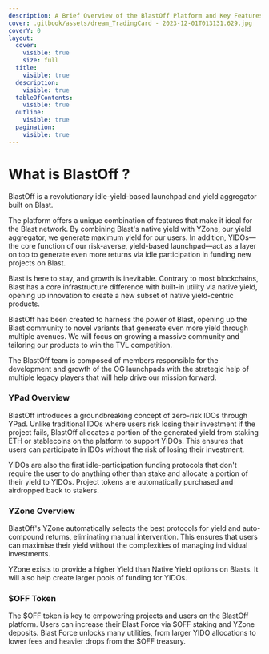 ```yaml
---
description: A Brief Overview of the BlastOff Platform and Key Features
cover: .gitbook/assets/dream_TradingCard - 2023-12-01T013131.629.jpg
coverY: 0
layout:
  cover:
    visible: true
    size: full
  title:
    visible: true
  description:
    visible: true
  tableOfContents:
    visible: true
  outline:
    visible: true
  pagination:
    visible: true
---
```


# What is BlastOff ?

BlastOff is a revolutionary idle-yield-based launchpad and yield aggregator built on Blast.&#x20;

The platform offers a unique combination of features that make it ideal for the Blast network. By combining Blast's native yield with YZone, our yield aggregator, we generate maximum yield for our users. In addition, YIDOs—the core function of our risk-averse, yield-based launchpad—act as a layer on top to generate even more returns via idle participation in funding new projects on Blast.&#x20;

Blast is here to stay, and growth is inevitable. Contrary to most blockchains, Blast has a core infrastructure difference with built-in utility via native yield, opening up innovation to create a new subset of native yield-centric products.&#x20;

BlastOff has been created to harness the power of Blast, opening up the Blast community to novel variants that generate even more yield through multiple avenues. We will focus on growing a massive community and tailoring our products to win the TVL competition.&#x20;

The BlastOff team is composed of members responsible for the development and growth of the OG launchpads with the strategic help of multiple legacy players that will help drive our mission forward.&#x20;

### **YPad Overview**&#x20;

BlastOff introduces a groundbreaking concept of zero-risk IDOs through YPad. Unlike traditional IDOs where users risk losing their investment if the project fails, BlastOff allocates a portion of the generated yield from staking ETH or stablecoins on the platform to support YIDOs. This ensures that users can participate in IDOs without the risk of losing their investment.

YIDOs are also the first idle-participation funding protocols that don't require the user to do anything other than stake and allocate a portion of their yield to YIDOs. Project tokens are automatically purchased and airdropped back to stakers.&#x20;

### **YZone Overview**

BlastOff's YZone automatically selects the best protocols for yield and auto-compound returns, eliminating manual intervention. This ensures that users can maximise their yield without the complexities of managing individual investments.

YZone exists to provide a higher Yield than Native Yield options on Blasts. It will also help create larger pools of funding for YIDOs.

### **$OFF Token**&#x20;

The $OFF token is key to empowering projects and users on the BlastOff platform. Users can increase their Blast Force via $OFF staking and YZone deposits. Blast Force unlocks many utilities, from larger YIDO allocations to lower fees and heavier drops from the $OFF treasury.
